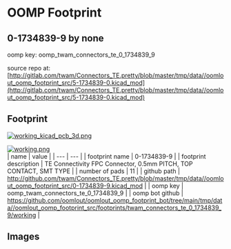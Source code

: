 # OOMP Footprint  
## 0-1734839-9  by none  
  
oomp key: oomp_twam_connectors_te_0_1734839_9  
  
source repo at: [http://gitlab.com/twam/Connectors_TE.pretty/blob/master/tmp/data//oomlout_oomp_footprint_src/5-1734839-0.kicad_mod](http://gitlab.com/twam/Connectors_TE.pretty/blob/master/tmp/data//oomlout_oomp_footprint_src/5-1734839-0.kicad_mod)  
## Footprint  
  
[![working_kicad_pcb_3d.png](working_kicad_pcb_3d_600.png)](working_kicad_pcb_3d.png)  
  
[![working.png](working_600.png)](working.png)  
| name | value | 
| --- | --- | 
| footprint name | 0-1734839-9 | 
| footprint description | TE Connectivity FPC Connector, 0.5mm PITCH, TOP CONTACT, SMT TYPE | 
| number of pads | 11 | 
| github path | http://github.com/twam/Connectors_TE.pretty/blob/master/tmp/data//oomlout_oomp_footprint_src/0-1734839-9.kicad_mod | 
| oomp key | oomp_twam_connectors_te_0_1734839_9 | 
| oomp bot github | https://github.com/oomlout/oomlout_oomp_footprint_bot/tree/main/tmp/data//oomlout_oomp_footprint_src/footprints/twam_connectors_te_0_1734839_9/working | 
## Images  
